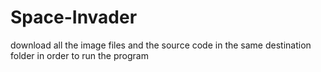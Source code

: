 # Space-Invader
download all the image files and the source code in the same destination folder in order to run the program
